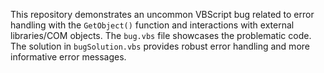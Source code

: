 This repository demonstrates an uncommon VBScript bug related to error handling with the `GetObject()` function and interactions with external libraries/COM objects.  The `bug.vbs` file showcases the problematic code.  The solution in `bugSolution.vbs` provides robust error handling and more informative error messages.